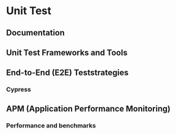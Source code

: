 # Unit Test

## Documentation

## Unit Test Frameworks and Tools

## End-to-End (E2E) Teststrategies

### Cypress

## APM (Application Performance Monitoring)

### Performance and benchmarks

